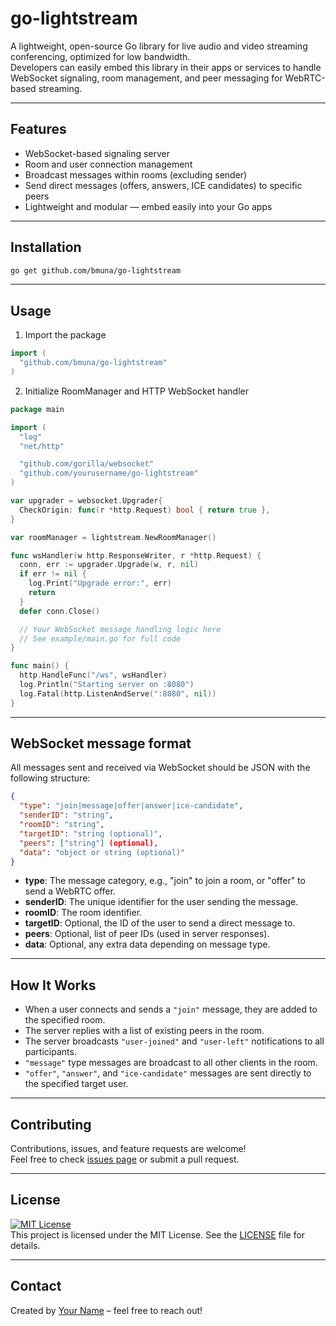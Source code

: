 
# go-lightstream

A lightweight, open-source Go library for live audio and video streaming conferencing, optimized for low bandwidth.  
Developers can easily embed this library in their apps or services to handle WebSocket signaling, room management, and peer messaging for WebRTC-based streaming.

---

## Features

- WebSocket-based signaling server
- Room and user connection management
- Broadcast messages within rooms (excluding sender)
- Send direct messages (offers, answers, ICE candidates) to specific peers
- Lightweight and modular — embed easily into your Go apps

---

## Installation

```bash
go get github.com/bmuna/go-lightstream
```

---

## Usage

1. Import the package

```go
import (
  "github.com/bmuna/go-lightstream"
)
```

2. Initialize RoomManager and HTTP WebSocket handler

```go
package main

import (
  "log"
  "net/http"

  "github.com/gorilla/websocket"
  "github.com/yourusername/go-lightstream"
)

var upgrader = websocket.Upgrader{
  CheckOrigin: func(r *http.Request) bool { return true },
}

var roomManager = lightstream.NewRoomManager()

func wsHandler(w http.ResponseWriter, r *http.Request) {
  conn, err := upgrader.Upgrade(w, r, nil)
  if err != nil {
    log.Print("Upgrade error:", err)
    return
  }
  defer conn.Close()

  // Your WebSocket message handling logic here
  // See example/main.go for full code
}

func main() {
  http.HandleFunc("/ws", wsHandler)
  log.Println("Starting server on :8080")
  log.Fatal(http.ListenAndServe(":8080", nil))
}
```

---

## WebSocket message format

All messages sent and received via WebSocket should be JSON with the following structure:

```json
{
  "type": "join|message|offer|answer|ice-candidate",
  "senderID": "string",
  "roomID": "string",
  "targetID": "string (optional)",
  "peers": ["string"] (optional),
  "data": "object or string (optional)"
}
```

- **type**: The message category, e.g., "join" to join a room, or "offer" to send a WebRTC offer.
- **senderID**: The unique identifier for the user sending the message.
- **roomID**: The room identifier.
- **targetID**: Optional, the ID of the user to send a direct message to.
- **peers**: Optional, list of peer IDs (used in server responses).
- **data**: Optional, any extra data depending on message type.

---

## How It Works

- When a user connects and sends a `"join"` message, they are added to the specified room.
- The server replies with a list of existing peers in the room.
- The server broadcasts `"user-joined"` and `"user-left"` notifications to all participants.
- `"message"` type messages are broadcast to all other clients in the room.
- `"offer"`, `"answer"`, and `"ice-candidate"` messages are sent directly to the specified target user.

---

## Contributing

Contributions, issues, and feature requests are welcome!  
Feel free to check [issues page](https://github.com/bmuna/go-lightstream/issues) or submit a pull request.

---

## License

[![MIT License](https://img.shields.io/badge/license-MIT-green.svg)](LICENSE)  
This project is licensed under the MIT License. See the [LICENSE](LICENSE) file for details.


---

## Contact

Created by [Your Name](https://github.com/bmuna) – feel free to reach out!
